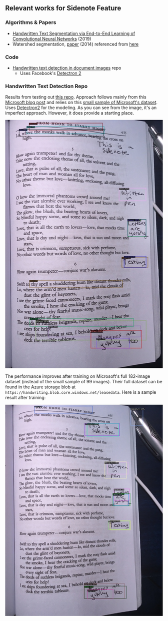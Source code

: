 ## Relevant works for Sidenote Feature

### Algorithms & Papers
- [Handwritten Text Segmentation via End-to-End Learning of Convolutional Neural Networks](https://arxiv.org/pdf/1906.05229.pdf) (2019)
- Watershed segmentation, [paper](http://ictactjournals.in/paper/IJIVP_V4_I3_Paper_7_767_772.pdf) (2014) referenced from [here](https://cs.stackexchange.com/a/88497)

### Code
- [Handwritten text detection in document images](https://github.com/crazycloud/Handwritten-text-Detection-Detectron2) repo
  - Uses Facebook's [Detectron 2](https://github.com/facebookresearch/detectron2)

### Handwritten Text Detection Repo
Results from testing out [this repo](https://github.com/crazycloud/Handwritten-text-Detection-Detectron2). Approach follows mainly from this [Microsoft blog post](https://devblogs.microsoft.com/cse/2018/05/07/handwriting-detection-and-recognition-in-scanned-documents-using-azure-ml-package-computer-vision-azure-cognitive-services-ocr/) and relies on this [small sample of Microsoft's dataset](https://github.com/CatalystCode/Handwriting). Uses [Detectron2](https://github.com/facebookresearch/detectron2) for the modeling. As you can see from the image, it's an imperfect approach. However, it does provide a starting place.

![](examples/sidenote_text/model1-results.jpg)

The performance improves after training on Microsoft's full 182-image dataset (instead of the small sample of 99 images). Their full dataset can be found in the Azure storage blob at `https://handwriting.blob.core.windows.net/leasedata`. Here is a sample result after training:

![](examples/sidenote_text/model2-results.jpg)
